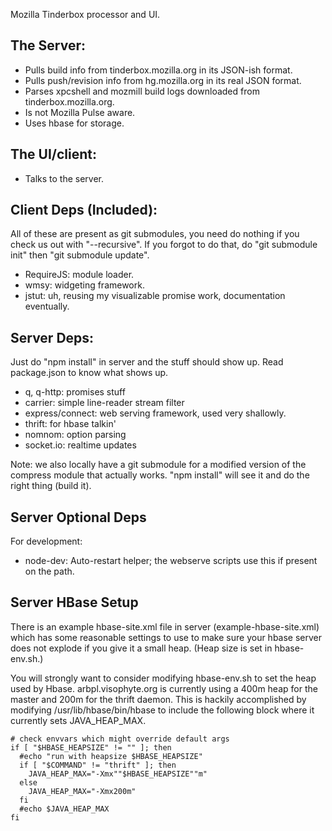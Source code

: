 Mozilla Tinderbox processor and UI.

## The Server:

- Pulls build info from tinderbox.mozilla.org in its JSON-ish format.
- Pulls push/revision info from hg.mozilla.org in its real JSON format.
- Parses xpcshell and mozmill build logs downloaded from tinderbox.mozilla.org.
- Is not Mozilla Pulse aware.
- Uses hbase for storage.


## The UI/client:

- Talks to the server.


## Client Deps (Included):

All of these are present as git submodules, you need do nothing if you check us
out with "--recursive".  If you forgot to do that, do "git submodule init" then
"git submodule update".

- RequireJS: module loader.
- wmsy: widgeting framework.
- jstut: uh, reusing my visualizable promise work, documentation eventually.


## Server Deps:

Just do "npm install" in server and the stuff should show up.  Read
package.json to know what shows up.

- q, q-http: promises stuff
- carrier: simple line-reader stream filter
- express/connect: web serving framework, used very shallowly.
- thrift: for hbase talkin'
- nomnom: option parsing
- socket.io: realtime updates

Note: we also locally have a git submodule for a modified version of the
compress module that actually works.  "npm install" will see it and do the
right thing (build it).


## Server Optional Deps

For development:
- node-dev: Auto-restart helper; the webserve scripts use this if present on
   the path.


## Server HBase Setup

There is an example hbase-site.xml file in server (example-hbase-site.xml)
which has some reasonable settings to use to make sure your hbase server does
not explode if you give it a small heap.  (Heap size is set in hbase-env.sh.)

You will strongly want to consider modifying hbase-env.sh to set the heap used
by Hbase.  arbpl.visophyte.org is currently using a 400m heap for the master
and 200m for the thrift daemon.  This is hackily accomplished by modifying
/usr/lib/hbase/bin/hbase to include the following block where it currently sets
JAVA_HEAP_MAX.

    # check envvars which might override default args
    if [ "$HBASE_HEAPSIZE" != "" ]; then
      #echo "run with heapsize $HBASE_HEAPSIZE"
      if [ "$COMMAND" != "thrift" ]; then
        JAVA_HEAP_MAX="-Xmx""$HBASE_HEAPSIZE""m"
      else
        JAVA_HEAP_MAX="-Xmx200m"
      fi
      #echo $JAVA_HEAP_MAX
    fi

